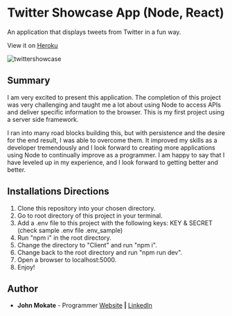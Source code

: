 # Twitter Showcase App (Node, React)

An application that displays tweets from Twitter in a fun way.

View it on [Heroku](https://damp-shore-56369.herokuapp.com/)

![twittershowcase](https://user-images.githubusercontent.com/29006517/77257950-7635c500-6c45-11ea-9eb1-967369428e59.png)

## Summary

I am very excited to present this application. The completion of this project was very challenging and taught me a lot about using Node to access APIs and deliver specific information to the browser. This is my first project using a server side framework.

I ran into many road blocks building this, but with persistence and the desire for the end result, I was able to overcome them. It improved my skills as a developer tremendously and I look forward to creating more applications using Node to continually improve as a programmer. I am happy to say that I have leveled up in my experience, and I look forward to getting better and better.

## Installations Directions

1.  Clone this repository into your chosen directory.
2.  Go to root directory of this project in your terminal.
3.  Add a .env file to this project with the following keys: KEY & SECRET (check sample .env file .env_sample)
4.  Run "npm i" in the root directory.
5.  Change the directory to "Client" and run "npm i".
6.  Change back to the root directory and run "npm run dev".
7.  Open a browser to localhost:5000.
8.  Enjoy!

## Author

- **John Mokate** - Programmer [Website](https://mokate.tumblr.com) **|** [LinkedIn](https://www.linkedin.com/in/mokate/)
